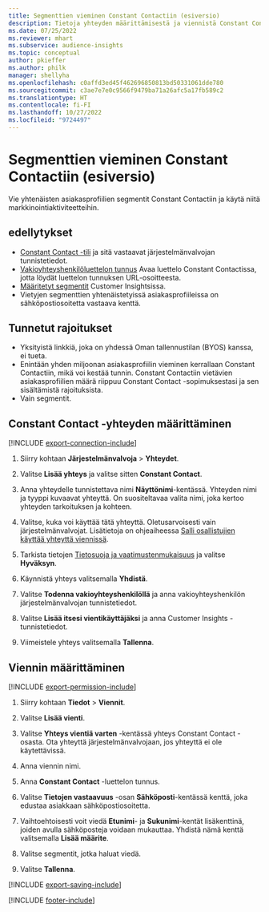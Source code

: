 ```yaml
---
title: Segmenttien vieminen Constant Contactiin (esiversio)
description: Tietoja yhteyden määrittämisestä ja viennistä Constant Contactiin.
ms.date: 07/25/2022
ms.reviewer: mhart
ms.subservice: audience-insights
ms.topic: conceptual
author: pkieffer
ms.author: philk
manager: shellyha
ms.openlocfilehash: c0affd3ed45f462696850813bd50331061dde780
ms.sourcegitcommit: c3ae7e7e0c9566f9479ba71a26afc5a17fb589c2
ms.translationtype: HT
ms.contentlocale: fi-FI
ms.lasthandoff: 10/27/2022
ms.locfileid: "9724497"
---
```

# <a name="export-segments-to-constant-contact-preview"></a>Segmenttien vieminen Constant Contactiin (esiversio)

Vie yhtenäisten asiakasprofiilien segmentit Constant Contactiin ja käytä niitä markkinointiaktiviteetteihin.

## <a name="prerequisites"></a>edellytykset

- [Constant Contact -tili](https://www.constantcontact.com/account-home) ja sitä vastaavat järjestelmänvalvojan tunnistetiedot.
- [Vakioyhteyshenkilöluettelon tunnus](https://app.constantcontact.com/pages/contacts/ui#lists) Avaa luettelo Constant Contactissa, jotta löydät luettelon tunnuksen URL-osoitteesta.
- [Määritetyt segmentit](segments.md) Customer Insightsissa.
- Vietyjen segmenttien yhtenäistetyissä asiakasprofiileissa on sähköpostiosoitetta vastaava kenttä.

## <a name="known-limitations"></a>Tunnetut rajoitukset

- Yksityistä linkkiä, joka on yhdessä Oman tallennustilan (BYOS) kanssa, ei tueta.
- Enintään yhden miljoonan asiakasprofiilin vieminen kerrallaan Constant Contactiin, mikä voi kestää tunnin. Constant Contactiin vietävien asiakasprofiilien määrä riippuu Constant Contact -sopimuksestasi ja sen sisältämistä rajoituksista.
- Vain segmentit.

## <a name="set-up-connection-to-constant-contact"></a>Constant Contact -yhteyden määrittäminen

[!INCLUDE [export-connection-include](includes/export-connection-admn.md)]

1. Siirry kohtaan **Järjestelmänvalvoja** > **Yhteydet**.

1. Valitse **Lisää yhteys** ja valitse sitten **Constant Contact**.

1. Anna yhteydelle tunnistettava nimi **Näyttönimi**-kentässä. Yhteyden nimi ja tyyppi kuvaavat yhteyttä. On suositeltavaa valita nimi, joka kertoo yhteyden tarkoituksen ja kohteen.

1. Valitse, kuka voi käyttää tätä yhteyttä. Oletusarvoisesti vain järjestelmänvalvojat. Lisätietoja on ohjeaiheessa [Salli osallistujien käyttää yhteyttä viennissä](connections.md#allow-contributors-to-use-a-connection-for-exports).

1. Tarkista tietojen [Tietosuoja ja vaatimustenmukaisuus](connections.md#data-privacy-and-compliance) ja valitse **Hyväksyn**.

1. Käynnistä yhteys valitsemalla **Yhdistä**.

1. Valitse **Todenna vakioyhteyshenkilöllä** ja anna vakioyhteyshenkilön järjestelmänvalvojan tunnistetiedot.

1. Valitse **Lisää itsesi vientikäyttäjäksi** ja anna Customer Insights -tunnistetiedot.

1. Viimeistele yhteys valitsemalla **Tallenna**.

## <a name="configure-an-export"></a>Viennin määrittäminen

[!INCLUDE [export-permission-include](includes/export-permission.md)]

1. Siirry kohtaan **Tiedot** > **Viennit**.

1. Valitse **Lisää vienti**.

1. Valitse **Yhteys vientiä varten** -kentässä yhteys Constant Contact -osasta. Ota yhteyttä järjestelmänvalvojaan, jos yhteyttä ei ole käytettävissä.

1. Anna viennin nimi.

1. Anna **Constant Contact** -luettelon tunnus.

1. Valitse **Tietojen vastaavuus** -osan **Sähköposti**-kentässä kenttä, joka edustaa asiakkaan sähköpostiosoitetta.

1. Vaihtoehtoisesti voit viedä **Etunimi**- ja **Sukunimi**-kentät lisäkenttinä, joiden avulla sähköposteja voidaan mukauttaa. Yhdistä nämä kenttä valitsemalla **Lisää määrite**.

1. Valitse segmentit, jotka haluat viedä.

1. Valitse **Tallenna**.

[!INCLUDE [export-saving-include](includes/export-saving.md)]

[!INCLUDE [footer-include](includes/footer-banner.md)]
